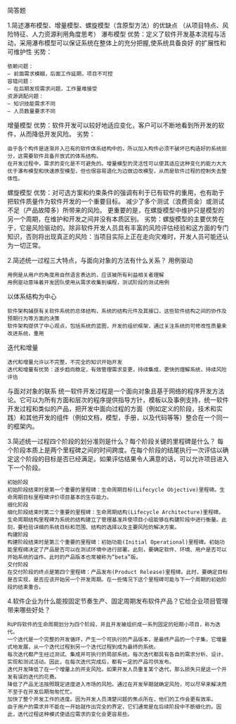 简答题

1.简述瀑布模型、增量模型、螺旋模型（含原型方法）的优缺点
（从项目特点、风险特征、人力资源利用角度思考）
瀑布模型
优势：定义了软件开发基本流程与活动，采用瀑布模型可以保证系统在整体上的充分把握,使系统具备良好 的扩展性和可维护性
劣势：

    依赖问题：
    – 前面需求模糊，后面工作延期，项目不可控
    容错问题：
    – 在后期发现需求问题，工作量难接受
    资源调配问题：
    – 知识技能需求不同
    – 人员数量要求不同

增量模型
优势：软件开发可以较好地适应变化，客户可以不断地看到所开发的软件，从而降低开发风险。
劣势：

    由于各个构件是逐渐并入已有的软件体系结构中的，所以加入构件必须不破坏已构造好的系统部分，这需要软件具备开放式的体系结构。
    在开发过程中，需求的变化是不可避免的。增量模型的灵活性可以使其适应这种变化的能力大大优于瀑布模型和快速原型模型，但也很容易退化为边做边改模型，从而是软件过程的控制失去整体性。

螺旋模型
优势：对可选方案和约束条件的强调有利于已有软件的重用，也有助于把软件质量作为软件开发的一个重要目标。
减少了多个测试（浪费资金）或测试不足（产品故障多）所带来的风险。
更重要的是，在螺旋模型中维护只是模型的另一个周期，在维护和开发之间并没有本质区别。
劣势：螺旋模型的主要优势在于，它是风险驱动的。除非软件开发人员具有丰富的风险评估经验和这方面的专门知识，否则将出现真正的风险：当项目实际上正在走向灾难时，开发人员可能还认为一切正常。

2.简述统一过程三大特点，与面向对象的方法有什么关系？
用例驱动

    用例是从用户的角度用自然语言表达的，应该被所有利益相关者理解
    用例驱动意味着开发团队使用从需求收集到编程，测试阶段的测试用例

以体系结构为中心

    软件架构捕获有关软件系统的总体结构，系统的结构元件及其接口，这些软件结构之间的协作及预期行为等方面的决策
    软件架构提供了中心观点，包括系统的蓝图，开发的组织框架，通过关注系统的可修改性质量来改进系统，重用

迭代和增量

    迭代和增量允许以不完整，不完全的知识开始开发
    迭代和增量有优势：逐步趋向稳定，有效管理需求变更，持续集成，更快的理解系统，持续风险评估

与面对对象的联系
统一软件开发过程是一个面向对象且基于网络的程序开发方法论。它可以为所有方面和层次的程序提供指导方针，模板以及事例支持，统一软件开发过程和类似的产品，把开发中面向过程的方面（例如定义的阶段，技术和实践）和其他开发的组件（例如文档，模型，手册，以及代码等等）整合在一个同一的框架内。

3.简述统一过程四个阶段的划分准则是什么？每个阶段关键的里程碑是什么？
每个阶段本质上是两个里程碑之间的时间跨度。在每个阶段的结尾执行一次评估以确定这个阶段的目标是否已经满足。如果评估结果令人满意的话，可以允许项目进入下一个阶段。

    初始阶段
    初始阶段结束时是第一个重要的里程碑：生命周期目标(Lifecycle Objective)里程碑。生命周期目标里程碑评价项目基本的生存能力。
    细化阶段
    细化阶段结束时第二个重要的里程碑：生命周期结构(Lifecycle Architecture)里程碑。生命周期结构里程碑为系统的结构建立了管理基准并使项目小组能够在构建阶段中进行衡量。此刻，要检验详细的系统目标和范围、结构的选择以及主要风险的解决方案。
    构建阶段
    构建阶段结束时是第三个重要的里程碑：初始功能(Initial Operational)里程碑。初始功能里程碑决定了产品是否可以在测试环境中进行部署。此刻，要确定软件、环境、用户是否可以开始系统的运作。此时的产品版本也常被称为“beta”版。
    交付阶段
    在交付阶段的终点是第四个里程碑：产品发布(Product Release)里程碑。此时，要确定目标是否实现，是否应该开始另一个开发周期。在一些情况下这个里程碑可能与下一个周期的初始阶段的结束重合。

4.软件企业为什么能按固定节奏生产、固定周期发布软件产品？它给企业项目管理带来哪些好处？

    RUP将软件的生命周期划分为四个阶段，并且开发被组织成一系列固定的短期小项目，称为迭代。
    一个迭代是一个完整的开发循环，产生一个可执行的产品版本，是最终产品的一个子集，它增量式地发展，从一个迭代过程到另一个迭代过程到成为最终的系统。
    每次迭代都产生经过测试、集成并可执行的局部系统。每次迭代都具有各自的需求分析、设计、实现和测试活动。因此，在每次迭代完成后，都有一定的产品可供发布。
    迭代开发降低了在一个增量上的开支风险。如果开发人员重复某个迭代，那么损失只是这一个开发有误的迭代的花费。
    降低了产品无法按照既定进度进入市场的风险。通过在开发早期就确定风险，可以尽早来解决而不至于在开发后期匆匆忙忙。
    加快了整个开发工作的进度。因为开发人员清楚问题的焦点所在，他们的工作会更有效率。
    由于用户的需求并不能在一开始就作出完全的界定，它们通常是在后续阶段中不断细化的。因此，迭代过程这种模式使适应需求的变化会更容易些。
